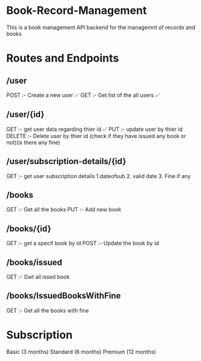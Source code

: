 # Book-Record-Management

This is a book management API backend for the managemnt of records and books

# Routes and Endpoints

## /user
POST :- Create a new user ✅
GET :- Get list of the all users ✅ 

## /user/{id}
GET :- get user data regarding thier id ✅
PUT :- update user by thier id 
DELETE :- Delete user by thier id (check if they have issued any book or not)(is there any fine)

## /user/subscription-details/{id}
GET :- get user subscription details 
1.dateofsub
2. valid date
3. Fine if any

## /books
GET :- Get all the books 
PUT :- Add new book 

## /books/{id}
GET :- get a specif book by id
POST :- Update the book by id

## /books/issued
GET :- Gwt all issed book

## /books/IssuedBooksWithFine
GET :- Get all the books with fine

# Subscription 
Basic (3 months)
Standard (6 months)
Premium (12 months)